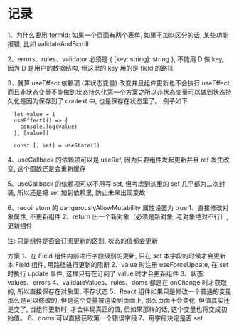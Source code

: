 # 记录

1、为什么要用 formId: 如果一个页面有两个表单, 如果不加以区分的话, 某些功能报错, 比如 validateAndScroll

2、errors、rules、validator 必须是 { [key: string]: string }, 不能用 D 做 key, 因为 D 是用户的数据结构, 但这里的 key 用的是 field 的路径

3、就算 useEffect 依赖项 (非状态变量) 改变并且组件更新也不会执行 useEffect, 而且非状态变量不能做到状态持久化第一个方案之所以非状态变量可以做到状态持久化是因为保存到了 context 中, 也是保存在状态里了。
例子如下
```tsx
  let value = 1
  useEffect(() => {
    console.log(value)
  }, [value])

  const [, set] = useState(1)
```

4、useCallback 的依赖项可以是 useRef, 因为只要组件发起更新并且 ref 发生改变, 这个函数还是会重新缓存

5、useCallback 的依赖项可以不用写 set, 但考虑到这里的 set 几乎都为二次封装, 所以还是把 set 加到依赖里, 防止未来出现变故

6、recoil atom 的 dangerouslyAllowMutability 属性设置为 true
1、直接修改对象属性, 不更新组件
2、return 出一个新对象（必须是新对象, 老对象绝对不行）, 更新组件

注: 只是组件是否会订阅更新的区别, 状态的值都会更新


方案
1、在 Field 组件内部进行字段级别的更新, 只在 set 本字段的时候才会更新本 Field 组件, 用路径进行更新的阻断
2、value 时注册 useForceUpdate, 在 set 时执行 update 事件, 这样只有在订阅了 value 时才会更新组件
3、状态: values、errors
4、validateValues、rules、doms 都是在 onChange 时才获取的, 所以直接保存在对象里, 不存状态
5、React 组件如果只是修改一个普通的变量那么是可以修改的, 但是这个变量被渲染到页面上, 那么页面不会变化, 但值其实还是变了, 当组件更新时, 才会体现真正的值, 但如果那样的话, 这个变量也将变成初始值。
6、doms 可以直接获取第一个错误字段
7、用字段决定是否 set


